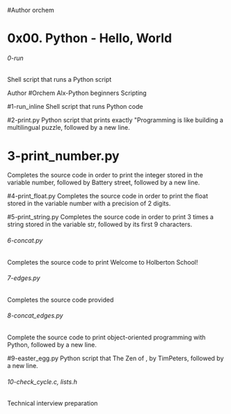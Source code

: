 #Author orchem
# 0x00. Python - Hello, World

###### 0-run
Shell script that runs a Python script

Author #Orchem
Alx-Python beginners Scripting 

#1-run_inline
Shell script that runs Python code

#2-print.py
Python script that prints exactly \"Programming is like building a multilingual
 puzzle, followed by a new line.

# 3-print_number.py
Completes the source code in order to print the integer stored in the variable
 number, followed by Battery street, followed by a new line.

#4-print_float.py
Completes the source code in order to print the float stored in the variable
 number with a precision of 2 digits.

#5-print_string.py
Completes the source code in order to print 3 times a string stored in the
 variable str, followed by its first 9 characters.

###### 6-concat.py
Completes the source code to print Welcome to Holberton School!

###### 7-edges.py
Completes the source code provided

###### 8-concat_edges.py
Complete the source code to print object-oriented programming with Python,
 followed by a new line.

#9-easter_egg.py
Python script that The Zen of , by TimPeters, followed by a new line.

###### 10-check_cycle.c, lists.h
Technical interview preparation
